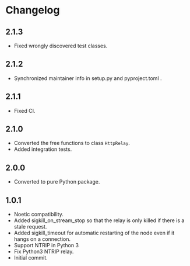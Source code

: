 <!--
SPDX-License-Identifier: BSD-3-Clause
SPDX-FileCopyrightText: Czech Technical University in Prague
-->

# Changelog

## 2.1.3

- Fixed wrongly discovered test classes.

## 2.1.2

- Synchronized maintainer info in setup.py and pyproject.toml .

## 2.1.1

- Fixed CI.

## 2.1.0

- Converted the free functions to class `HttpRelay`.
- Added integration tests.

## 2.0.0

- Converted to pure Python package.

## 1.0.1

- Noetic compatibility.
- Added sigkill\_on\_stream\_stop so that the relay is only killed if there is a stale request.
- Added sigkill\_timeout for automatic restarting of the node even if it hangs on a connection.
- Support NTRIP in Python 3
- Fix Python3 NTRIP relay.
- Initial commit.

